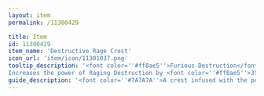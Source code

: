 ```yaml
---
layout: item
permalink: /11300429

title: Item
id: 11300429
item_name: 'Destructive Rage Crest'
icon_url: 'item/icon/11301037.png'
tooltip_description: '<font color=''#ff8ae5''>Furious Destruction</font>
Increases the power of Raging Destruction by <font color=''#ff8ae5''>35%</font>.'
guide_description: '<font color=''#7A7A7A''>A crest infused with the power of the Land of Darkness, where battles never cease. It''s filled with the power of destruction and boosts dark strength.</font>'
---
```

